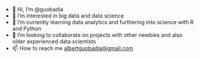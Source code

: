 - 👋 Hi, I’m @guobadia
- 👀 I’m interested in big data and data science 
- 🌱 I’m currently learning data analytics and furthering into science with R and Python
- 💞️ I’m looking to collaborate on projects with other newbies and also older experienced data scientists
- 📫 How to reach me albertguobadia@gmail.com

<!---
guobadia/guobadia is a ✨ special ✨ repository because its `README.md` (this file) appears on your GitHub profile.
You can click the Preview link to take a look at your changes.
--->
